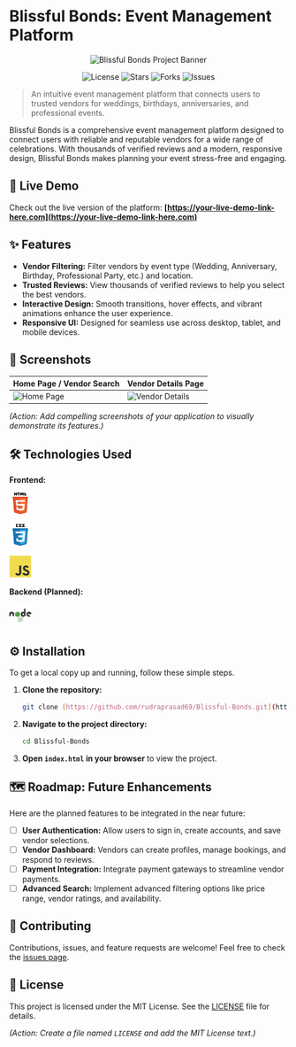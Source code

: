 # Blissful Bonds: Event Management Platform

<p align="center">
  <img src="![Blissful Bonds Project Banner](https://github.com/user-attachments/assets/efc23f9e-aa09-442a-ad78-a791bc693349)
" alt="Blissful Bonds Project Banner" width="800">
</p>

<p align="center">
  <img src="https://img.shields.io/github/license/rudraprasad69/Blissful-Bonds" alt="License">
  <img src="https://img.shields.io/github/stars/rudraprasad69/Blissful-Bonds" alt="Stars">
  <img src="https://img.shields.io/github/forks/rudraprasad69/Blissful-Bonds" alt="Forks">
  <img src="https://img.shields.io/github/issues/rudraprasad69/Blissful-Bonds" alt="Issues">
</p>

> An intuitive event management platform that connects users to trusted vendors for weddings, birthdays, anniversaries, and professional events.

Blissful Bonds is a comprehensive event management platform designed to connect users with reliable and reputable vendors for a wide range of celebrations. With thousands of verified reviews and a modern, responsive design, Blissful Bonds makes planning your event stress-free and engaging.

## 🚀 Live Demo

Check out the live version of the platform:
**[https://your-live-demo-link-here.com](https://your-live-demo-link-here.com)**

## ✨ Features

-   **Vendor Filtering:** Filter vendors by event type (Wedding, Anniversary, Birthday, Professional Party, etc.) and location.
-   **Trusted Reviews:** View thousands of verified reviews to help you select the best vendors.
-   **Interactive Design:** Smooth transitions, hover effects, and vibrant animations enhance the user experience.
-   **Responsive UI:** Designed for seamless use across desktop, tablet, and mobile devices.

## 📸 Screenshots

| Home Page / Vendor Search                      | Vendor Details Page                            |
| ---------------------------------------------- | ---------------------------------------------- |
| ![Home Page](path/to/homepage_screenshot.png) | ![Vendor Details](path/to/details_screenshot.png) |

*(Action: Add compelling screenshots of your application to visually demonstrate its features.)*

## 🛠️ Technologies Used

<p align="left">
  <strong>Frontend:</strong>
  
  <a href="https://www.w3.org/html/" target="_blank" rel="noreferrer"> <img src="https://raw.githubusercontent.com/devicons/devicon/master/icons/html5/html5-original-wordmark.svg" alt="html5" width="40" height="40"/> </a> 
  
  <a href="https://www.w3schools.com/css/" target="_blank" rel="noreferrer"> <img src="https://raw.githubusercontent.com/devicons/devicon/master/icons/css3/css3-original-wordmark.svg" alt="css3" width="40" height="40"/> </a> 
  
  <a href="https://developer.mozilla.org/en-US/docs/Web/JavaScript" target="_blank" rel="noreferrer"> <img src="https://raw.githubusercontent.com/devicons/devicon/master/icons/javascript/javascript-original.svg" alt="javascript" width="40" height="40"/> </a>
</p>
<p align="left">
  <strong>Backend (Planned):</strong>
  
  <a href="https://nodejs.org" target="_blank" rel="noreferrer"> <img src="https://raw.githubusercontent.com/devicons/devicon/master/icons/nodejs/nodejs-original-wordmark.svg" alt="nodejs" width="40" height="40"/> </a>
  
</p>

## ⚙️ Installation

To get a local copy up and running, follow these simple steps.

1.  **Clone the repository:**
    ```bash
    git clone [https://github.com/rudraprasad69/Blissful-Bonds.git](https://github.com/rudraprasad69/Blissful-Bonds.git)
    ```

2.  **Navigate to the project directory:**
    ```bash
    cd Blissful-Bonds
    ```

3.  **Open `index.html` in your browser** to view the project.

## 🗺️ Roadmap: Future Enhancements

Here are the planned features to be integrated in the near future:

-   [ ] **User Authentication:** Allow users to sign in, create accounts, and save vendor selections.
-   [ ] **Vendor Dashboard:** Vendors can create profiles, manage bookings, and respond to reviews.
-   [ ] **Payment Integration:** Integrate payment gateways to streamline vendor payments.
-   [ ] **Advanced Search:** Implement advanced filtering options like price range, vendor ratings, and availability.

## 🤝 Contributing

Contributions, issues, and feature requests are welcome! Feel free to check the [issues page](https://github.com/rudraprasad69/Blissful-Bonds/issues).

## 📝 License

This project is licensed under the MIT License. See the [LICENSE](LICENSE) file for details.

*(Action: Create a file named `LICENSE` and add the MIT License text.)*
